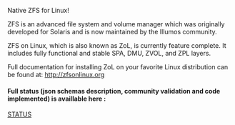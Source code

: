 Native ZFS for Linux!

ZFS is an advanced file system and volume manager which was originally
developed for Solaris and is now maintained by the Illumos community.

ZFS on Linux, which is also known as ZoL, is currently feature complete.  It
includes fully functional and stable SPA, DMU, ZVOL, and ZPL layers.

Full documentation for installing ZoL on your favorite Linux distribution can
be found at: <http://zfsonlinux.org>


#### Full status (json schemas description, community validation and code implemented) is availlable here :

[STATUS](https://github.com/Alyseo/zfs/blob/json-0.6.4/json/STATUS.md)